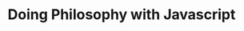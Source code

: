 ---
layout: post
title:  Doing Philosophy with Javascript
category: talks
audience: ViennaJS Meetup
---